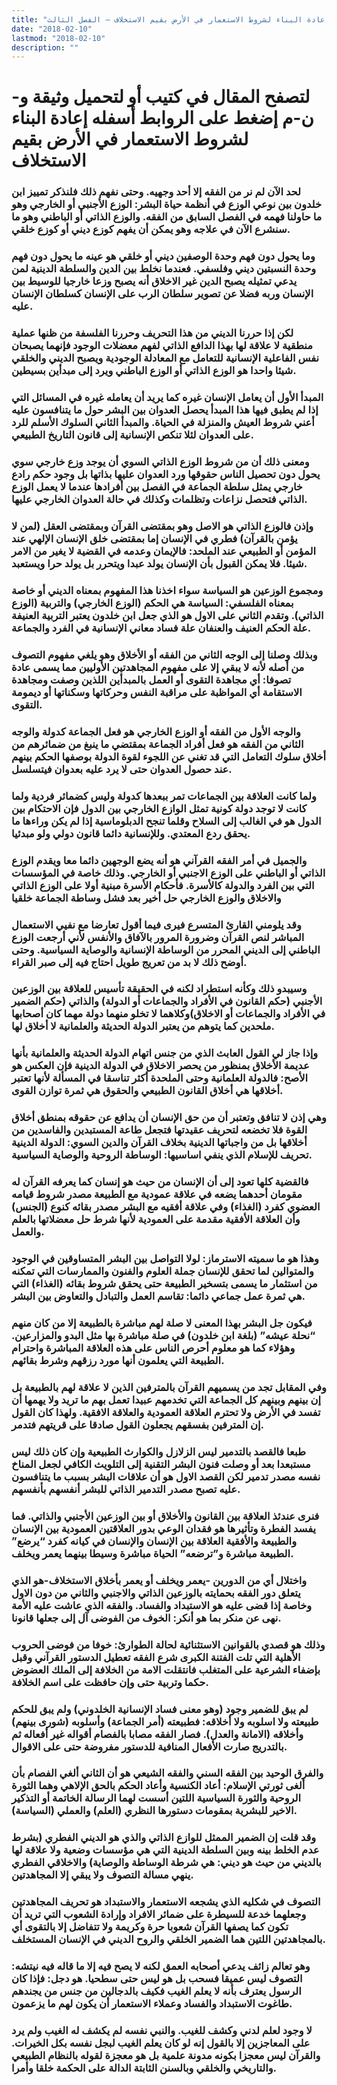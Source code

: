 ```yaml
---
title: "إعادة البناء لشروط الاستعمار في الأرض بقيم الاستخلاف – الفصل الثالث"
date: "2018-02-10"
lastmod: "2018-02-10"
description: ""
---
```

# **لتصفح المقال في كتيب أو لتحميل وثيقة و-ن-م إضغط على الروابط أسفله** **إعادة البناء لشروط الاستعمار في الأرض بقيم الاستخلاف**

### لحد الآن لم نر من الفقه إلا أحد وجهيه. وحتى نفهم ذلك فلنذكر تمييز ابن خلدون بين نوعي الوزع في أنظمة حياة البشر: الوزع الأجنبي أو الخارجي وهو ما حاولنا فهمه في الفصل السابق من الفقه. والوزع الذاتي أو الباطني وهو ما سنشرع الآن في علاجه وهو يمكن أن يفهم كوزع ديني أو كوزع خلقي.

### وما يحول دون فهم وحدة الوصفين ديني أو خلقي هو عينه ما يحول دون فهم وحدة النسبتين ديني وفلسفي. فعندما نخلط بين الدين والسلطة الدينية لمن يدعي تمثيله يصبح الدين غير الاخلاق أنه يصبح وزعا خارجيا للوسيط بين الإنسان وربه فضلا عن تصوير سلطان الرب على الإنسان كسلطان الإنسان عليه.

### لكن إذا حررنا الديني من هذا التحريف وحررنا الفلسفة من ظنها عملية منطقية لا علاقة لها بهذا الدافع الذاتي لفهم معضلات الوجود فإنهما يصبحان نفس الفاعلية الإنسانية للتعامل مع المعادلة الوجودية ويصبح الديني والخلقي شيئا واحدا هو الوزع الذاتي أو الوزع الباطني ويرد إلى مبدأين بسيطين.

### المبدأ الأول أن يعامل الإنسان غيره كما يريد أن يعامله غيره في المسائل التي إذا لم يطبق فيها هذا المبدأ يحصل العدوان بين البشر حول ما يتنافسون عليه أعني شروط العيش والمنزلة في الحياة. والمبدأ الثاني السلوك الأسلم للرد على العدوان لئلا تنكص الإنسانية إلى قانون التاريخ الطبيعي.

### ومعنى ذلك أن من شروط الوزع الذاتي السوي أن يوجد وزع خارجي سوي يحول دون تحصيل الناس حقوقها ورد العدوان عليها بذاتها بل وجود حكم رادع خارجي يمثل سلطة الجماعة في الفصل بين أفرادها عندما لا يعمل الوزع الذاتي فتحصل نزاعات وتظلمات وكذلك في حالة العدوان الخارجي عليها.

### وإذن فالوزع الذاتي هو الاصل وهو بمقتضى القرآن وبمقتضى العقل (لمن لا يؤمن بالقرآن) فطري في الإنسان إما بمقتضى خلق الإنسان الإلهي عند المؤمن أو الطبيعي عند الملحد: فالإيمان وعدمه في القضية لا يغير من الامر شيئا. فلا يمكن القبول بأن الإنسان يولد عبدا ويتحرر بل يولد حرا ويستعبد.

### ومجموع الوزعين هو السياسة سواء اخذنا هذا المفهوم بمعناه الديني أو خاصة بمعناه الفلسفي: السياسة هي الحكم (الوزع الخارجي) والتربية (الوزع الذاتي). وتقدم الثاني على الاول هو الذي جعل ابن خلدون يعتبر التربية العنيفة علة الحكم العنيف والعنفان علة فساد معاني الإنسانية في الفرد والجماعة.

### وبذلك وصلنا إلى الوجه الثاني من الفقه أو الأخلاق وهو يلغي مفهوم التصوف من أصله لأنه لا يبقي إلا على مفهوم المجاهدتين الأوليين مما يسمى عادة تصوفا: أي مجاهدة التقوى أو العمل بالمبدأين اللذين وصفت ومجاهدة الاستقامة أي المواظبة على مراقبة النفس وحركاتها وسكناتها أو ديمومة التقوى.

### والوجه الأول من الفقه أو الوزع الخارجي هو فعل الجماعة كدولة والوجه الثاني من الفقه هو فعل أفراد الجماعة بمقتضي ما ينبغ من ضمائرهم من أخلاق سلوك التعامل التي قد تغني عن اللجوء لقوة الدولة بوصفها الحكم بينهم عند حصول العدوان حتى لا يرد عليه بعدوان فيتسلسل.

### ولما كانت العلاقة بين الجماعات تمر ببعدها كدولة وليس كضمائر فردية ولما كانت لا توجد دولة كونية تمثل الوازع الخارجي بين الدول فإن الاحتكام بين الدول هو في الغالب إلى السلاح وقلما تنجح الدبلوماسية إذا لم يكن وراءها ما يحقق ردع المعتدي. وللإنسانية دائما قانون دولي ولو مبدئيا.

### والجميل في أمر الفقه القرآني هو أنه يضع الوجهين دائما معا ويقدم الوزع الذاتي أو الباطني على الوزع الاجنبي أو الخارجي. وذلك خاصة في المؤسسات التي بين الفرد والدولة كالأسرة. فأحكام الأسرة مبنية أولا على الوزع الذاتي والاخلاق والوزع الخارجي حل أخير بعد فشل وساطة الجماعة خلقيا

### وقد يلومني القارئ المتسرع فيرى فيما أقول تعارضا مع نفيي الاستعمال المباشر لنص القرآن وضرورة المرور بالآفاق والأنفس لأني أرجعت الوزع الباطني إلى الديني المحرر من الوساطة الإنسانية والوصاية السياسية. وحتى أوضح ذلك لا بد من تعريج طويل احتاج فيه إلى صبر القراء.

### وسيبدو ذلك وكأنه استطراد لكنه في الحقيقة تأسيس للعلاقة بين الوزعين الأجنبي (حكم القانون في الأفراد والجماعات أو الدولة) والذاتي (حكم الضمير في الأفراد والجماعات أو الاخلاق)وكلاهما لا تخلو منهما دولة مهما كان أصحابها ملحدين كما يتوهم من يعتبر الدولة الحديثة والعلمانية لا أخلاق لها.

### وإذا جاز لي القول العابث الذي من جنس اتهام الدولة الحديثة والعلمانية بأنها عديمة الأخلاق بمنظور من يحصر الاخلاق في الدولة الدينية فإن العكس هو الأصح: فالدولة العلمانية وحتى الملحدة أكثر تناسقا في المسألة لأنها تعتبر أخلاقها هي أخلاق القانون الطبيعي والحقوق هي ثمرة توازن القوى.

### وهي إذن لا تنافق وتعتبر أن من حق الإنسان أن يدافع عن حقوقه بمنطق أخلاق القوة فلا تخضعه لتحريف عقيدتها فتجعل طاعة المستبدين والفاسدين من أخلاقها بل من واجباتها الدينية بخلاف القرآن والدين السوي: الدولة الدينية تحريف للإسلام الذي ينفي اساسيها: الوساطة الروحية والوصاية السياسية.

### فالقضية كلها تعود إلى أن الإنسان من حيث هو إنسان كما يعرفه القرآن له مقومان أحدهما يضعه في علاقة عمودية مع الطبيعة مصدر شروط قيامه العضوي كفرد (الغذاء) وفي علاقة أفقيه مع البشر مصدر بقائه كنوع (الجنس) وأن العلاقة الأفقية مقدمة على العمودية لأنها شرط حل معضلاتها بالعلم والعمل.

### وهذا هو ما سميته الاسترماز: لولا التواصل بين البشر المتساوقين في الوجود والمتوالين لما تحقق للإنسان جملة العلوم والفنون والممارسات التي تمكنه من استثمار ما يسمى بتسخير الطبيعة حتى يحقق شروط بقائه (الغذاء) التي هي ثمرة عمل جماعي دائما: تقاسم العمل والتبادل والتعاوض بين البشر.

### فيكون جل البشر بهذا المعنى لا صلة لهم مباشرة بالطبيعة إلا من كان منهم “نحلة عيشه” (بلغة ابن خلدون) في صلة مباشرة بها مثل البدو والمزارعين. وهؤلاء كما هو معلوم أحرص الناس على هذه العلاقة المباشرة واحترام الطبيعة التي يعلمون أنها مورد رزقهم وشرط بقائهم.

### وفي المقابل تجد من يسميهم القرآن بالمترفين الذين لا علاقة لهم بالطبيعة بل إن بينهم وبينهم كل الجماعة التي تخدمهم عبيدا تعمل بهم ما تريد ولا يهمها أن تفسد في الأرض ولا تحترم العلاقة العمودية والعلاقة الافقية. ولهذا كان القول إن المترفين بفسقهم يجعلون القول صادقا على قريتهم فتدمر.

### طبعا فالقصد بالتدمير ليس الزلازل والكوارث الطبيعية وإن كان ذلك ليس مستبعدا بعد أو وصلت فنون البشر التقنية إلى التلويث الكافي لجعل المناخ نفسه مصدر تدمير لكن القصد الاول هو أن علاقات البشر بسبب ما يتنافسون عليه تصبح مصدر التدمير الذاتي للبشر أنفسهم بأنفسهم.

### فنرى عندئذ العلاقة بين القانون والأخلاق أو بين الوزعين الأجنبي والذاتي. فما يفسد الفطرة وتأثيرها هو فقدان الوعي بدور العلاقتين العمودية بين الإنسان والطبيعة والأفقية العلاقة بين الإنسان والإنسان في كيانه كفرد “يرضع” الطبيعة مباشرة و”ترضعه” الحياة مباشرة وسيطا بينهما يعمر ويخلف.

### واختلال أي من الدورين -يعمر ويخلف أو يعمر بأخلاق الاستخلاف-هو الذي يتعلق دور الفقه بحمايته بالوزعين الذاتي والاجنبي والثاني من دون الاول وخاصة إذا قضى عليه هو الاستبداد والفساد. والفقه الذي عاشت عليه الأمة نهى عن منكر بما هو أنكر: الخوف من الفوضى آل إلى جعلها قانونا.

### وذلك هو قصدي بالقوانين الاستثنائية لحالة الطوارئ: خوفا من فوضى الحروب الأهلية التي تلت الفتنة الكبرى شرع الفقه تعطيل الدستور القرآني وقبل بإضفاء الشرعية على المتغلب فانتقلت الامة من الخلافة إلى الملك العضوض حكما وتربية حتى وإن حافظت على اسم الخلافة.

### لم يبق للضمير وجود (وهو معنى فساد الإنسانية الخلدوني) ولم يبق للحكم طبيعته ولا اسلوبه ولا أخلاقه: فطبيعته (أمر الجماعة) وأسلوبه (شورى بينهم) وأخلاقه (الامانة والعدل). فصار الفقه مصابا بالفصام أقواله غير أفعاله ثم بالتدريج صارت الأفعال المنافية للدستور مفروضة حتى على الاقوال.

### والفرق الوحيد بين الفقه السني والفقه الشيعي هو أن الثاني ألغي الفصام بأن ألغى ثورتي الإسلام: أعاد الكنسية وأعاد الحكم بالحق الإلاهي وهما الثورة الروحية والثورة السياسية اللتين أسست لهما الرسالة الخاتمة أو التذكير الاخير للبشرية بمقومات دستورها النظري (العلم) والعملي (السياسة).

### وقد قلت إن الضمير الممثل للوازع الذاتي والذي هو الديني الفطري (بشرط عدم الخلط بينه وبين السلطة الدينية التي هي مؤسسات وضعية ولا علاقة لها بالديني من حيث هو ديني: هي شرطة الوساطة والوصاية) والاخلاقي الفطري ينهي مسالة التصوف ولا يبقي إلا المجاهدتين.

### التصوف في شكليه الذي يشجعه الاستعمار والاستبداد هو تحريف المجاهدتين وجعلهما خدعة للسيطرة على ضمائر الافراد وإرادة الشعوب التي تريد أن تكون كما يصفها القرآن شعوبا حرة وكريمة ولا تتفاضل إلا بالتقوى أي بالمجاهدتين اللتين هما الضمير الخلقي والروح الديني في الإنسان المستخلف.

### وهو تعالم زائف يدعي أصحابه العمق لكنه لا يصح فيه إلا ما قاله فيه نيتشه: التصوف ليس عميقا فسحب بل هو ليس حتى سطحيا. هو دجل: فإذا كان الرسول يعترف بأنه لا يعلم الغيب فكيف بالدجالين من جنس من يجندهم طاغوت الاستبداد والفساد وعملاء الاستعمار أن يكون لهم ما يزعمون.

### لا وجود لعلم لدني وكشف للغيب. والنبي نفسه لم يكشف له الغيب ولم يرد على المعاجزين إلا بالقول إنه لو كان يعلم الغيب لبجل نفسه بكل الخيرات. والقرآن ليس معجزا بكونه مدونة علمية بل هو معجزة لقوله بالنظام الطبيعي والتاريخي والخلقي وبالسنن الثابتة الدالة على الحكمة خلقا وأمرا.

###